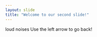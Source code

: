 ```yaml
---
layout: slide
title: "Welcome to our second slide!"
---
```

loud noises
Use the left arrow to go back!
